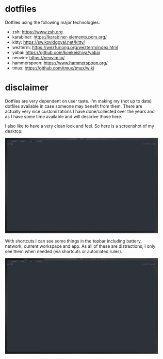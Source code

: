 # dotfiles

Dotfiles using the following major technologies:

- zsh: https://www.zsh.org
- karabiner: https://karabiner-elements.pqrs.org/
- kitty: https://sw.kovidgoyal.net/kitty/
- wezterm: https://wezfurlong.org/wezterm/index.html
- yabai: https://github.com/koekeishiya/yabai
- neovim: https://neovim.io/
- hammerspoon: https://www.hammerspoon.org/
- tmux: https://github.com/tmux/tmux/wiki


# disclaimer

Dotfiles are very dependent on user taste. I'm making my (not up to date)
dotfiles available in case someone may benefit from them. There are actually
very nice customizations I have done/collected over the years and as I have some time
available and will descrive those here.


I also like to have a very clean look and feel. So here is a screenshot of my
desktop:

![Screenshot1](./figs/screen1.jpg "Screenshot 1")

With shortcuts I can see some things in the topbar including battery, network,
current workspace and app. As all of these are distractions, I only see them
when needed (via shortcuts or automated rules).

![Screenshot2](./figs/screen2.jpg "Screenshot 2")
